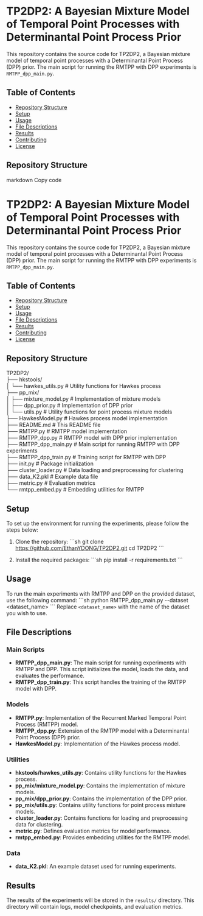 # TP2DP2: A Bayesian Mixture Model of Temporal Point Processes with Determinantal Point Process Prior

This repository contains the source code for TP2DP2, a Bayesian mixture model of temporal point processes with a Determinantal Point Process (DPP) prior. The main script for running the RMTPP with DPP experiments is `RMTPP_dpp_main.py`.

## Table of Contents

- [Repository Structure](#repository-structure)
- [Setup](#setup)
- [Usage](#usage)
- [File Descriptions](#file-descriptions)
- [Results](#results)
- [Contributing](#contributing)
- [License](#license)

## Repository Structure



markdown
Copy code
# TP2DP2: A Bayesian Mixture Model of Temporal Point Processes with Determinantal Point Process Prior

This repository contains the source code for TP2DP2, a Bayesian mixture model of temporal point processes with a Determinantal Point Process (DPP) prior. The main script for running the RMTPP with DPP experiments is `RMTPP_dpp_main.py`.

## Table of Contents

- [Repository Structure](#repository-structure)
- [Setup](#setup)
- [Usage](#usage)
- [File Descriptions](#file-descriptions)
- [Results](#results)
- [Contributing](#contributing)
- [License](#license)

## Repository Structure

TP2DP2/<br>
├── hkstools/<br>
│ └── hawkes_utils.py # Utility functions for Hawkes process<br>
├── pp_mix/<br>
│ ├── mixture_model.py # Implementation of mixture models<br>
│ ├── dpp_prior.py # Implementation of DPP prior<br>
│ └── utils.py # Utility functions for point process mixture models<br>
├── HawkesModel.py # Hawkes process model implementation<br>
├── README.md # This README file<br>
├── RMTPP.py # RMTPP model implementation<br>
├── RMTPP_dpp.py # RMTPP model with DPP prior implementation<br>
├── RMTPP_dpp_main.py # Main script for running RMTPP with DPP experiments<br>
├── RMTPP_dpp_train.py # Training script for RMTPP with DPP<br>
├── init.py # Package initialization<br>
├── cluster_loader.py # Data loading and preprocessing for clustering<br>
├── data_K2.pkl # Example data file<br>
├── metric.py # Evaluation metrics<br>
└── rmtpp_embed.py # Embedding utilities for RMTPP

## Setup

To set up the environment for running the experiments, please follow the steps below:

1. Clone the repository:
    \```sh
    git clone https://github.com/EthanYDONG/TP2DP2.git
    cd TP2DP2
    \```

2. Install the required packages:
    \```sh
    pip install -r requirements.txt
    \```

## Usage

To run the main experiments with RMTPP and DPP on the provided dataset, use the following command:
\```sh
python RMTPP_dpp_main.py --dataset <dataset_name>
\```
Replace `<dataset_name>` with the name of the dataset you wish to use.

## File Descriptions

### Main Scripts

- **RMTPP_dpp_main.py**: The main script for running experiments with RMTPP and DPP. This script initializes the model, loads the data, and evaluates the performance.
- **RMTPP_dpp_train.py**: This script handles the training of the RMTPP model with DPP.

### Models

- **RMTPP.py**: Implementation of the Recurrent Marked Temporal Point Process (RMTPP) model.
- **RMTPP_dpp.py**: Extension of the RMTPP model with a Determinantal Point Process (DPP) prior.
- **HawkesModel.py**: Implementation of the Hawkes process model.

### Utilities

- **hkstools/hawkes_utils.py**: Contains utility functions for the Hawkes process.
- **pp_mix/mixture_model.py**: Contains the implementation of mixture models.
- **pp_mix/dpp_prior.py**: Contains the implementation of the DPP prior.
- **pp_mix/utils.py**: Contains utility functions for point process mixture models.
- **cluster_loader.py**: Contains functions for loading and preprocessing data for clustering.
- **metric.py**: Defines evaluation metrics for model performance.
- **rmtpp_embed.py**: Provides embedding utilities for the RMTPP model.

### Data

- **data_K2.pkl**: An example dataset used for running experiments.

## Results

The results of the experiments will be stored in the `results/` directory. This directory will contain logs, model checkpoints, and evaluation metrics.
